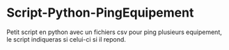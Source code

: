 # Script-Python-PingEquipement
Petit script en python avec un fichiers csv pour ping plusieurs equipement, le script indiqueras si celui-ci si il repond.
